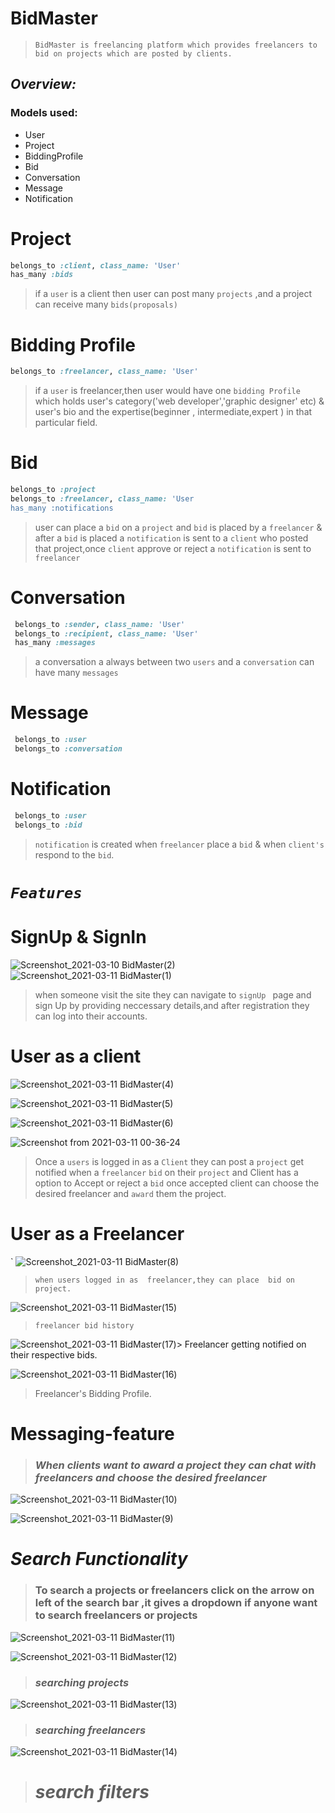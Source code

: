 # BidMaster
> `BidMaster is freelancing platform which provides freelancers to bid on projects which are posted by clients.`

## _Overview:_
### Models used:
- User
- Project
- BiddingProfile
- Bid
- Conversation
- Message
- Notification

# Project
```ruby
belongs_to :client, class_name: 'User'
has_many :bids
```
> if a `user` is a client then user can post many `projects` ,and a project can receive many `bids(proposals)`

# Bidding Profile
```ruby
belongs_to :freelancer, class_name: 'User'
```
> if a `user` is freelancer,then user would have  one `bidding Profile` which holds user's category('web developer','graphic designer' etc) &  user's bio and the expertise(beginner , intermediate,expert ) in that particular field. 

# Bid
```ruby
belongs_to :project
belongs_to :freelancer, class_name: 'User
has_many :notifications
```
> user can place a `bid` on a `project` and `bid` is placed by a `freelancer` & after a `bid` is placed a `notification` is sent to a `client` who posted that project,once `client` approve or reject a `notification` is sent to `freelancer`

# Conversation
```ruby
 belongs_to :sender, class_name: 'User'
 belongs_to :recipient, class_name: 'User'
 has_many :messages
```
> a conversation a always between two `users` and a `conversation` can have many `messages` 

# Message
``` ruby
 belongs_to :user
 belongs_to :conversation
```
# Notification
``` ruby
 belongs_to :user
 belongs_to :bid
```
> `notification` is created when `freelancer` place a `bid` & when `client's` respond to the `bid`.

# _`Features`_ 
#  SignUp & SignIn
![Screenshot_2021-03-10 BidMaster(2)](https://user-images.githubusercontent.com/41575688/110678922-daf28280-81fc-11eb-9b2e-29b1d2cee816.png) ![Screenshot_2021-03-11 BidMaster(1)](https://user-images.githubusercontent.com/41575688/110680443-9ff14e80-81fe-11eb-878b-18d91002095d.png)
> when someone visit the site they can navigate to `signUp ` page and sign Up by providing neccessary details,and after registration they can log into their accounts.

# User as a client
![Screenshot_2021-03-11 BidMaster(4)](https://user-images.githubusercontent.com/41575688/110682225-b5677800-8200-11eb-8823-3d631b20356a.png)

![Screenshot_2021-03-11 BidMaster(5)](https://user-images.githubusercontent.com/41575688/110683017-99b0a180-8201-11eb-8890-bd514dfdf881.png)

![Screenshot_2021-03-11 BidMaster(6)](https://user-images.githubusercontent.com/41575688/110683024-9ae1ce80-8201-11eb-8892-3ab5aa063865.png)


![Screenshot from 2021-03-11 00-36-24](https://user-images.githubusercontent.com/41575688/110685770-a5519780-8204-11eb-99ef-7a4d680ffc16.png)

>  Once a `users` is logged in as a `Client` they can post a `project` get notified when a `freelancer` `bid` on their `project` and Client has a option to Accept or reject a `bid` once accepted client can choose  the desired freelancer and `award` them the project. 

# User as a Freelancer
`
![Screenshot_2021-03-11 BidMaster(8)](https://user-images.githubusercontent.com/41575688/110688035-2a3db080-8207-11eb-9c7b-60f62ced2dc8.png)
> `when users logged in as  freelancer,they can place  bid on project.`

![Screenshot_2021-03-11 BidMaster(15)](https://user-images.githubusercontent.com/41575688/110695893-6b868e00-8210-11eb-982a-74f803490673.png)
> `freelancer bid history`


![Screenshot_2021-03-11 BidMaster(17)](https://user-images.githubusercontent.com/41575688/110695902-6de8e800-8210-11eb-8369-f6522549cda5.png)>  Freelancer getting notified on their respective bids.

![Screenshot_2021-03-11 BidMaster(16)](https://user-images.githubusercontent.com/41575688/110695899-6d505180-8210-11eb-8d78-4735330e2aab.png)
> Freelancer's Bidding Profile.


# Messaging-feature



>   ### _When clients want to award a project they can chat with freelancers and choose the desired freelancer_
![Screenshot_2021-03-11 BidMaster(10)](https://user-images.githubusercontent.com/41575688/110692063-f31dce00-820b-11eb-8215-74fb73b8779a.png)

![Screenshot_2021-03-11 BidMaster(9)](https://user-images.githubusercontent.com/41575688/110691901-bc47b800-820b-11eb-9385-2c4c8db97418.png)





# _Search Functionality_
> ### To search a projects or  freelancers click on the arrow on left of the search bar ,it gives a dropdown if anyone want to search  freelancers or projects

![Screenshot_2021-03-11 BidMaster(11)](https://user-images.githubusercontent.com/41575688/110693852-ed28ec80-820d-11eb-86ab-c8db4046367d.png)


![Screenshot_2021-03-11 BidMaster(12)](https://user-images.githubusercontent.com/41575688/110693855-eef2b000-820d-11eb-9c5c-f62f4a54ec85.png)
> ### _searching   projects_


![Screenshot_2021-03-11 BidMaster(13)](https://user-images.githubusercontent.com/41575688/110693857-ef8b4680-820d-11eb-9380-9665203ffb2c.png)
> ### _searching  freelancers_


![Screenshot_2021-03-11 BidMaster(14)](https://user-images.githubusercontent.com/41575688/110693865-f023dd00-820d-11eb-94b2-f71c18a012b0.png)
> # _search  filters_

